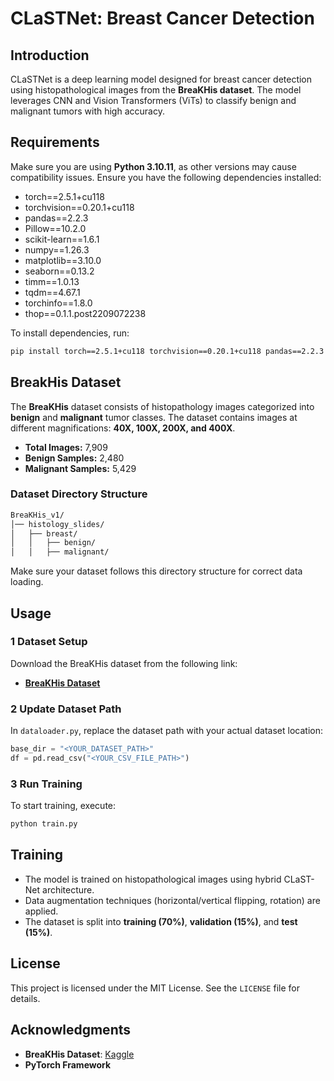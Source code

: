 # CLaSTNet: Breast Cancer Detection

## Introduction
CLaSTNet is a deep learning model designed for breast cancer detection using histopathological images from the **BreaKHis dataset**. The model leverages CNN and Vision Transformers (ViTs) to classify benign and malignant tumors with high accuracy.

## Requirements
Make sure you are using **Python 3.10.11**, as other versions may cause compatibility issues.
Ensure you have the following dependencies installed:

- torch==2.5.1+cu118  
- torchvision==0.20.1+cu118  
- pandas==2.2.3  
- Pillow==10.2.0  
- scikit-learn==1.6.1  
- numpy==1.26.3  
- matplotlib==3.10.0  
- seaborn==0.13.2  
- timm==1.0.13  
- tqdm==4.67.1  
- torchinfo==1.8.0  
- thop==0.1.1.post2209072238  


To install dependencies, run:
```bash
pip install torch==2.5.1+cu118 torchvision==0.20.1+cu118 pandas==2.2.3 numpy==1.26.3 Pillow==10.2.0 scikit-learn==1.6.1 matplotlib==3.10.0 seaborn==0.13.2 timm==1.0.13 tqdm==4.67.1 torchinfo==1.8.0 thop==0.1.1.post2209072238
```


## BreakHis Dataset  
The **BreaKHis** dataset consists of histopathology images categorized into **benign** and **malignant** tumor classes. The dataset contains images at different magnifications: **40X, 100X, 200X, and 400X**.  

- **Total Images:** 7,909  
- **Benign Samples:** 2,480  
- **Malignant Samples:** 5,429  

### Dataset Directory Structure  

```bash
BreaKHis_v1/
│── histology_slides/
│   ├── breast/
│   │   ├── benign/
│   │   ├── malignant/
```

Make sure your dataset follows this directory structure for correct data loading.

## Usage
### 1️ **Dataset Setup**
Download the BreaKHis dataset from the following link:
- **[BreaKHis Dataset](https://www.kaggle.com/datasets/ambarish/breakhis)**

### 2️ **Update Dataset Path**
In `dataloader.py`, replace the dataset path with your actual dataset location:
```python
base_dir = "<YOUR_DATASET_PATH>"
df = pd.read_csv("<YOUR_CSV_FILE_PATH>")
```

### 3️ **Run Training**
To start training, execute:
```bash
python train.py
```

## Training
- The model is trained on histopathological images using hybrid CLaST-Net architecture.
- Data augmentation techniques (horizontal/vertical flipping, rotation) are applied.
- The dataset is split into **training (70%)**, **validation (15%)**, and **test (15%)**.

## License
This project is licensed under the MIT License. See the `LICENSE` file for details.

## Acknowledgments
- **BreaKHis Dataset**: [Kaggle](https://www.kaggle.com/datasets/ambarish/breakhis)
- **PyTorch Framework** 

